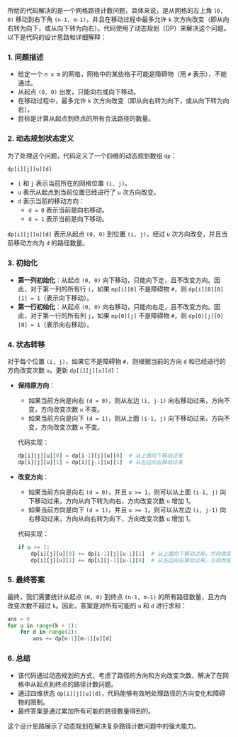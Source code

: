 所给的代码解决的是一个网格路径计数问题，具体来说，是从网格的左上角 `(0, 0)` 移动到右下角 `(n-1, m-1)`，并且在移动过程中最多允许 `k` 次方向改变（即从向右转为向下，或从向下转为向右）。代码使用了动态规划（DP）来解决这个问题。以下是代码的设计思路和详细解释：

### 1. **问题描述**
- 给定一个 `n x m` 的网格，网格中的某些格子可能是障碍物（用 `#` 表示），不能通过。
- 从起点 `(0, 0)` 出发，只能向右或向下移动。
- 在移动过程中，最多允许 `k` 次方向改变（即从向右转为向下，或从向下转为向右）。
- 目标是计算从起点到终点的所有合法路径的数量。

### 2. **动态规划状态定义**
为了处理这个问题，代码定义了一个四维的动态规划数组 `dp`：
```python
dp[i][j][u][d]
```
- `i` 和 `j` 表示当前所在的网格位置 `(i, j)`。
- `u` 表示从起点到当前位置已经进行了 `u` 次方向改变。
- `d` 表示当前的移动方向：
  - `d = 0` 表示当前是向右移动。
  - `d = 1` 表示当前是向下移动。

`dp[i][j][u][d]` 表示从起点 `(0, 0)` 到位置 `(i, j)`，经过 `u` 次方向改变，并且当前移动方向为 `d` 的路径数量。

### 3. **初始化**
- **第一列初始化**：从起点 `(0, 0)` 向下移动，只能向下走，且不改变方向。因此，对于第一列的所有行 `i`，如果 `mp[i][0]` 不是障碍物 `#`，则 `dp[i][0][0][1] = 1`（表示向下移动）。
- **第一行初始化**：从起点 `(0, 0)` 向右移动，只能向右走，且不改变方向。因此，对于第一行的所有列 `j`，如果 `mp[0][j]` 不是障碍物 `#`，则 `dp[0][j][0][0] = 1`（表示向右移动）。

### 4. **状态转移**
对于每个位置 `(i, j)`，如果它不是障碍物 `#`，则根据当前的方向 `d` 和已经进行的方向改变次数 `u`，更新 `dp[i][j][u][d]`：
- **保持原方向**：
  - 如果当前方向是向右 `(d = 0)`，则从左边 `(i, j-1)` 向右移动过来，方向不变，方向改变次数 `u` 不变。
  - 如果当前方向是向下 `(d = 1)`，则从上面 `(i-1, j)` 向下移动过来，方向不变，方向改变次数 `u` 不变。
  
  代码实现：
  ```python
  dp[i][j][u][0] = dp[i-1][j][u][0]  # 从上面向下移动过来
  dp[i][j][u][1] = dp[i][j-1][u][1]  # 从左边向右移动过来
  ```

- **改变方向**：
  - 如果当前方向是向右 `(d = 0)`，并且 `u >= 1`，则可以从上面 `(i-1, j)` 向下移动过来，方向从向下转为向右，方向改变次数 `u` 增加 1。
  - 如果当前方向是向下 `(d = 1)`，并且 `u >= 1`，则可以从左边 `(i, j-1)` 向右移动过来，方向从向右转为向下，方向改变次数 `u` 增加 1。
  
  代码实现：
  ```python
  if u >= 1:
      dp[i][j][u][0] += dp[i-1][j][u-1][1]  # 从上面向下移动过来，方向改变
      dp[i][j][u][1] += dp[i][j-1][u-1][0]  # 从左边向右移动过来，方向改变
  ```

### 5. **最终答案**
最终，我们需要统计从起点 `(0, 0)` 到终点 `(n-1, m-1)` 的所有路径数量，且方向改变次数不超过 `k`。因此，答案是对所有可能的 `u` 和 `d` 进行求和：
```python
ans = 0
for u in range(k + 1):
    for d in range(2):
        ans += dp[n-1][m-1][u][d]
```

### 6. **总结**
- 该代码通过动态规划的方式，考虑了路径的方向和方向改变次数，解决了在网格中从起点到终点的路径计数问题。
- 通过四维状态 `dp[i][j][u][d]`，代码能够有效地处理路径的方向变化和障碍物的限制。
- 最终答案是通过累加所有可能的路径数量得到的。

这个设计思路展示了动态规划在解决复杂路径计数问题中的强大能力。